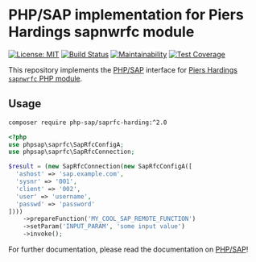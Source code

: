 # PHP/SAP implementation for Piers Hardings sapnwrfc module

[![License: MIT][license-mit]](LICENSE)
[![Build Status][travis-badge]][travis-ci]
[![Maintainability][maintainability-badge]][maintainability]
[![Test Coverage][coverage-badge]][coverage]

This repository implements the [PHP/SAP][phpsap] interface for [Piers Hardings `sapnwrfc` PHP module][harding].

## Usage

```sh
composer require php-sap/saprfc-harding:^2.0
```

```php
<?php
use phpsap\saprfc\SapRfcConfigA;
use phpsap\saprfc\SapRfcConnection;

$result = (new SapRfcConnection(new SapRfcConfigA([
  'ashost' => 'sap.example.com',
  'sysnr' => '001',
  'client' => '002',
  'user' => 'username',
  'passwd' => 'password'
])))
    ->prepareFunction('MY_COOL_SAP_REMOTE_FUNCTION')
    ->setParam('INPUT_PARAM', 'some input value')
    ->invoke();
```

For further documentation, please read the documentation on [PHP/SAP][phpsap]!

[phpsap]: https://php-sap.github.io
[harding]: https://github.com/piersharding/php-sapnwrfc "SAP RFC Connector using the SAP NW RFC SDK for PHP"
[license-mit]: https://img.shields.io/badge/license-MIT-blue.svg
[travis-badge]: https://travis-ci.org/php-sap/saprfc-harding.svg?branch=master
[travis-ci]: https://travis-ci.org/php-sap/saprfc-harding
[maintainability-badge]: https://api.codeclimate.com/v1/badges/81cbf146565bc4d1af4f/maintainability
[maintainability]: https://codeclimate.com/github/php-sap/saprfc-harding/maintainability
[coverage-badge]: https://api.codeclimate.com/v1/badges/81cbf146565bc4d1af4f/test_coverage
[coverage]: https://codeclimate.com/github/php-sap/saprfc-harding/test_coverage
